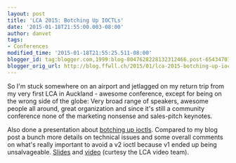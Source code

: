 ```yaml
---
layout: post
title: 'LCA 2015: Botching Up IOCTLs'
date: '2015-01-18T21:55:00.003-08:00'
author: danvet
tags: 
- Conferences
modified_time: '2015-01-18T21:55:25.511-08:00'
blogger_id: tag:blogger.com,1999:blog-8047628228132312466.post-6543470772358829887
blogger_orig_url: http://blog.ffwll.ch/2015/01/lca-2015-botching-up-ioctls.html
---
```


So I'm stuck somewhere on an airport and jetlagged on my return trip from my
very first LCA in Auckland - awesome conference, except for being on the wrong
side of the globe: Very broad range of speakers, awesome people all around,
great organization and since it's still a community conference none of the
marketing nonsense and sales-pitch keynotes.

Also done a presentation about
[botching up ioctls](/2013/11/botching-up-ioctls.html).
Compared to my blog post a bunch more details on technical issues
and some overall comments on what's really important to avoid a v2 ioctl because
v1 ended up being unsalvageable.
[Slides](/slides/lca-2015.pdf) and
[video](https://www.youtube.com/watch?v=WnqXHs_tGR4) (curtesy the LCA video
team).
